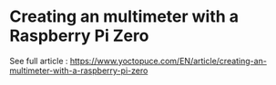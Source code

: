# Creating an multimeter with a Raspberry Pi Zero
See full article : https://www.yoctopuce.com/EN/article/creating-an-multimeter-with-a-raspberry-pi-zero
